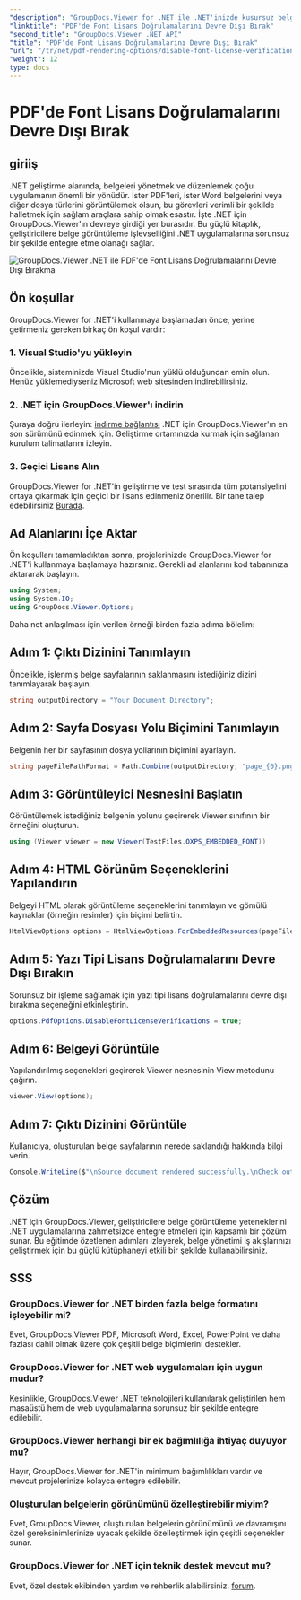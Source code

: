```yaml
---
"description": "GroupDocs.Viewer for .NET ile .NET'inizde kusursuz belge görüntüleme yeteneklerinin kilidini açın. Belge oluşturmayı minimum bağımlılıklarla kolayca entegre edin ve özelleştirin."
"linktitle": "PDF'de Font Lisans Doğrulamalarını Devre Dışı Bırak"
"second_title": "GroupDocs.Viewer .NET API"
"title": "PDF'de Font Lisans Doğrulamalarını Devre Dışı Bırak"
"url": "/tr/net/pdf-rendering-options/disable-font-license-verifications-pdf/"
"weight": 12
type: docs
---
```

# PDF'de Font Lisans Doğrulamalarını Devre Dışı Bırak

## giriiş
.NET geliştirme alanında, belgeleri yönetmek ve düzenlemek çoğu uygulamanın önemli bir yönüdür. İster PDF'leri, ister Word belgelerini veya diğer dosya türlerini görüntülemek olsun, bu görevleri verimli bir şekilde halletmek için sağlam araçlara sahip olmak esastır. İşte .NET için GroupDocs.Viewer'ın devreye girdiği yer burasıdır. Bu güçlü kitaplık, geliştiricilere belge görüntüleme işlevselliğini .NET uygulamalarına sorunsuz bir şekilde entegre etme olanağı sağlar.

![GroupDocs.Viewer .NET ile PDF'de Font Lisans Doğrulamalarını Devre Dışı Bırakma](/viewer/pdf-rendering-options/disable-font-license-verifications-in-pdf.png)

## Ön koşullar
GroupDocs.Viewer for .NET'i kullanmaya başlamadan önce, yerine getirmeniz gereken birkaç ön koşul vardır:
### 1. Visual Studio'yu yükleyin
Öncelikle, sisteminizde Visual Studio'nun yüklü olduğundan emin olun. Henüz yüklemediyseniz Microsoft web sitesinden indirebilirsiniz.
### 2. .NET için GroupDocs.Viewer'ı indirin
Şuraya doğru ilerleyin: [indirme bağlantısı](https://releases.groupdocs.com/viewer/net/) .NET için GroupDocs.Viewer'ın en son sürümünü edinmek için. Geliştirme ortamınızda kurmak için sağlanan kurulum talimatlarını izleyin.
### 3. Geçici Lisans Alın
GroupDocs.Viewer for .NET'in geliştirme ve test sırasında tüm potansiyelini ortaya çıkarmak için geçici bir lisans edinmeniz önerilir. Bir tane talep edebilirsiniz [Burada](https://purchase.groupdocs.com/temporary-license/).

## Ad Alanlarını İçe Aktar
Ön koşulları tamamladıktan sonra, projelerinizde GroupDocs.Viewer for .NET'i kullanmaya başlamaya hazırsınız. Gerekli ad alanlarını kod tabanınıza aktararak başlayın.
```csharp
using System;
using System.IO;
using GroupDocs.Viewer.Options;
```

Daha net anlaşılması için verilen örneği birden fazla adıma bölelim:
## Adım 1: Çıktı Dizinini Tanımlayın
Öncelikle, işlenmiş belge sayfalarının saklanmasını istediğiniz dizini tanımlayarak başlayın.
```csharp
string outputDirectory = "Your Document Directory";
```
## Adım 2: Sayfa Dosyası Yolu Biçimini Tanımlayın
Belgenin her bir sayfasının dosya yollarının biçimini ayarlayın.
```csharp
string pageFilePathFormat = Path.Combine(outputDirectory, "page_{0}.png");
```
## Adım 3: Görüntüleyici Nesnesini Başlatın
Görüntülemek istediğiniz belgenin yolunu geçirerek Viewer sınıfının bir örneğini oluşturun.
```csharp
using (Viewer viewer = new Viewer(TestFiles.OXPS_EMBEDDED_FONT))
```
## Adım 4: HTML Görünüm Seçeneklerini Yapılandırın
Belgeyi HTML olarak görüntüleme seçeneklerini tanımlayın ve gömülü kaynaklar (örneğin resimler) için biçimi belirtin.
```csharp
HtmlViewOptions options = HtmlViewOptions.ForEmbeddedResources(pageFilePathFormat);
```
## Adım 5: Yazı Tipi Lisans Doğrulamalarını Devre Dışı Bırakın
Sorunsuz bir işleme sağlamak için yazı tipi lisans doğrulamalarını devre dışı bırakma seçeneğini etkinleştirin.
```csharp
options.PdfOptions.DisableFontLicenseVerifications = true;
```
## Adım 6: Belgeyi Görüntüle
Yapılandırılmış seçenekleri geçirerek Viewer nesnesinin View metodunu çağırın.
```csharp
viewer.View(options);
```
## Adım 7: Çıktı Dizinini Görüntüle
Kullanıcıya, oluşturulan belge sayfalarının nerede saklandığı hakkında bilgi verin.
```csharp
Console.WriteLine($"\nSource document rendered successfully.\nCheck output in {outputDirectory}.");
```

## Çözüm
.NET için GroupDocs.Viewer, geliştiricilere belge görüntüleme yeteneklerini .NET uygulamalarına zahmetsizce entegre etmeleri için kapsamlı bir çözüm sunar. Bu eğitimde özetlenen adımları izleyerek, belge yönetimi iş akışlarınızı geliştirmek için bu güçlü kütüphaneyi etkili bir şekilde kullanabilirsiniz.
## SSS
### GroupDocs.Viewer for .NET birden fazla belge formatını işleyebilir mi?
Evet, GroupDocs.Viewer PDF, Microsoft Word, Excel, PowerPoint ve daha fazlası dahil olmak üzere çok çeşitli belge biçimlerini destekler.
### GroupDocs.Viewer for .NET web uygulamaları için uygun mudur?
Kesinlikle, GroupDocs.Viewer .NET teknolojileri kullanılarak geliştirilen hem masaüstü hem de web uygulamalarına sorunsuz bir şekilde entegre edilebilir.
### GroupDocs.Viewer herhangi bir ek bağımlılığa ihtiyaç duyuyor mu?
Hayır, GroupDocs.Viewer for .NET'in minimum bağımlılıkları vardır ve mevcut projelerinize kolayca entegre edilebilir.
### Oluşturulan belgelerin görünümünü özelleştirebilir miyim?
Evet, GroupDocs.Viewer, oluşturulan belgelerin görünümünü ve davranışını özel gereksinimlerinize uyacak şekilde özelleştirmek için çeşitli seçenekler sunar.
### GroupDocs.Viewer for .NET için teknik destek mevcut mu?
Evet, özel destek ekibinden yardım ve rehberlik alabilirsiniz. [forum](https://forum.groupdocs.com/c/viewer/9).